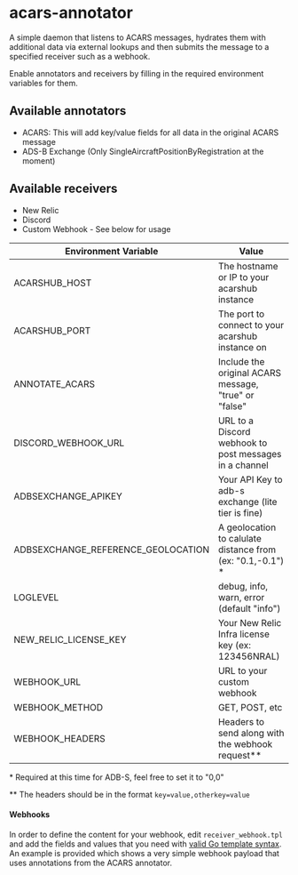 # acars-annotator

A simple daemon that listens to ACARS messages, hydrates them with additional
data via external lookups and then submits the message to a specified receiver
such as a webhook.

Enable annotators and receivers by filling in the required environment
variables for them.

## Available annotators

- ACARS: This will add key/value fields for all data in the original ACARS
  message
- ADS-B Exchange (Only SingleAircraftPositionByRegistration at the moment)

## Available receivers

- New Relic
- Discord
- Custom Webhook - See below for usage

| Environment Variable               | Value                                                       |
| ---------------------------------- | ----------------------------------------------------------- |
| ACARSHUB_HOST                      | The hostname or IP to your acarshub instance                |
| ACARSHUB_PORT                      | The port to connect to your acarshub instance on            |
| ANNOTATE_ACARS                     | Include the original ACARS message, "true" or "false"       |
| DISCORD_WEBHOOK_URL                | URL to a Discord webhook to post messages in a channel      |
| ADBSEXCHANGE_APIKEY                | Your API Key to adb-s exchange (lite tier is fine)          |
| ADBSEXCHANGE_REFERENCE_GEOLOCATION | A geolocation to calulate distance from (ex: "0.1,-0.1") \* |
| LOGLEVEL                           | debug, info, warn, error (default "info")                   |
| NEW_RELIC_LICENSE_KEY              | Your New Relic Infra license key (ex: 123456NRAL)           |
| WEBHOOK_URL                        | URL to your custom webhook                                  |
| WEBHOOK_METHOD                     | GET, POST, etc                                              |
| WEBHOOK_HEADERS                    | Headers to send along with the webhook request\*\*          |

\* Required at this time for ADB-S, feel free to set it to "0,0"

\*\* The headers should be in the format `key=value,otherkey=value`

#### Webhooks

In order to define the content for your webhook, edit `receiver_webhook.tpl`
and add the fields and values that you need with
[valid Go template syntax](https://pkg.go.dev/text/template).
An example is provided which shows a very simple webhook payload
that uses annotations from the ACARS annotator.
